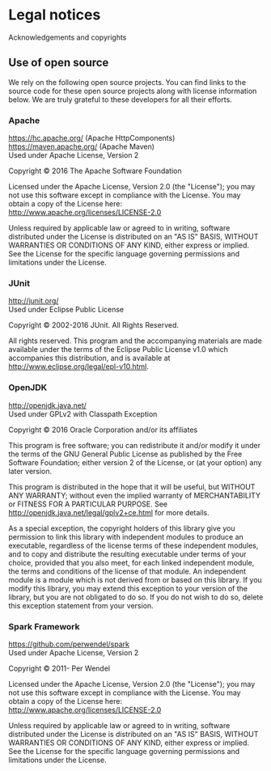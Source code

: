 # Legal notices
Acknowledgements and copyrights

## Use of open source

We rely on the following open source projects. You can find links to the source code for these open source projects along with license information below. We are truly
grateful to these developers for all their efforts.

### Apache

https://hc.apache.org/ (Apache HttpComponents)<br>
https://maven.apache.org/ (Apache Maven)<br>
Used under Apache License, Version 2

Copyright &copy; 2016 The Apache Software Foundation

Licensed under the Apache License, Version 2.0 (the "License"); you may not use this software except in compliance with the License. You may obtain a copy of the
License here: http://www.apache.org/licenses/LICENSE-2.0

Unless required by applicable law or agreed to in writing, software distributed under the License is distributed on an "AS IS" BASIS, WITHOUT WARRANTIES OR CONDITIONS
OF ANY KIND, either express or implied. See the License for the specific language governing permissions and limitations under the License.

### JUnit

http://junit.org/<br>Used under Eclipse Public License

Copyright &copy; 2002-2016 JUnit. All Rights Reserved.

All rights reserved. This program and the accompanying materials are made available under the terms of the Eclipse Public License v1.0 which accompanies this distribution,
and is available at http://www.eclipse.org/legal/epl-v10.html.

### OpenJDK

http://openjdk.java.net/<br>Used under GPLv2 with Classpath Exception

Copyright &copy; 2016 Oracle Corporation and/or its affiliates

This program is free software; you can redistribute it and/or modify it under the terms of the GNU General Public License as published by the Free Software Foundation; 
either version 2 of the License, or (at your option) any later version.

This program is distributed in the hope that it will be useful, but WITHOUT ANY WARRANTY; without even the implied warranty of MERCHANTABILITY or FITNESS FOR A PARTICULAR 
PURPOSE. See http://openjdk.java.net/legal/gplv2+ce.html for more details.

As a special exception, the copyright holders of this library give you permission to link this library with independent modules to produce an executable, regardless of 
the license terms of these independent modules, and to copy and distribute the resulting executable under terms of your choice, provided that you also meet, for each 
linked independent module, the terms and conditions of the license of that module.  An independent module is a module which is not derived from or based on this library.
If you modify this library, you may extend this exception to your version of the library, but you are not obligated to do so.  If you do not wish to do so, delete this 
exception statement from your version.

### Spark Framework

https://github.com/perwendel/spark<br>Used under Apache License, Version 2

Copyright &copy; 2011- Per Wendel

Licensed under the Apache License, Version 2.0 (the "License"); you may not use this software except in compliance with the License. You may obtain a copy of the
License here: http://www.apache.org/licenses/LICENSE-2.0

Unless required by applicable law or agreed to in writing, software distributed under the License is distributed on an "AS IS" BASIS, WITHOUT WARRANTIES OR CONDITIONS
OF ANY KIND, either express or implied. See the License for the specific language governing permissions and limitations under the License.